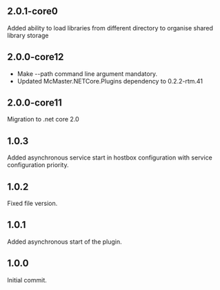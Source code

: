 ﻿## 2.0.1-core0
  Added ability to load libraries from different directory to organise shared library storage
  
## 2.0.0-core12
  * Make --path command line argument mandatory.
  * Updated McMaster.NETCore.Plugins dependency to 0.2.2-rtm.41

## 2.0.0-core11
  Migration to .net core 2.0

## 1.0.3
  Added asynchronous service start in hostbox configuration with service configuration priority.

## 1.0.2
  Fixed file version.

## 1.0.1
  Added asynchronous start of the plugin.

## 1.0.0
  Initial commit.
